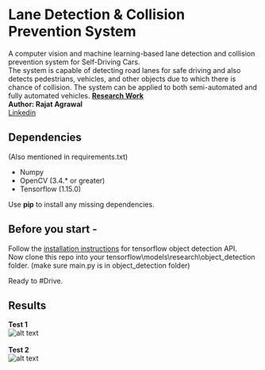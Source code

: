 # Lane Detection & Collision Prevention System
A computer vision and machine learning-based lane detection and collision prevention system for Self-Driving Cars.<br>
The system is capable of detecting road lanes for safe driving and also detects pedestrians, vehicles, and other objects due to which there is chance of collision. The system can be applied to both semi-automated and fully automated vehicles. [<b>Research Work</b>](https://doi.org/10.1007/978-981-15-4029-5_5)<br>
<b>Author: Rajat Agrawal</b><br>
[Linkedin](https://www.linkedin.com/in/rajatvisitme/)<br>
<h2>Dependencies</h2> (Also mentioned in requirements.txt)
<ul>
  <li>Numpy</li>
  <li>OpenCV (3.4.* or greater)</li>
  <li>Tensorflow (1.15.0)</li>
</ul>

  Use <b>pip</b> to install any missing dependencies.
## Before you start -
Follow the [installation instructions](https://github.com/tensorflow/models/blob/master/research/object_detection/g3doc/installation.md) for tensorflow object detection API.<br>
Now clone this repo into your tensorflow\models\research\object_detection folder. (make sure main.py is in object_detection folder)<br>

Ready to #Drive.

## Results
<b>Test 1</b><br>
![alt text](https://github.com/rajatvisitme/lane_detection_and_collision_prevention_system/blob/master/results/result1.jpg
)
<br><br>
<b>Test 2</b><br>
![alt text](https://github.com/rajatvisitme/lane_detection_and_collision_prevention_system/blob/master/results/result2.jpg
)
